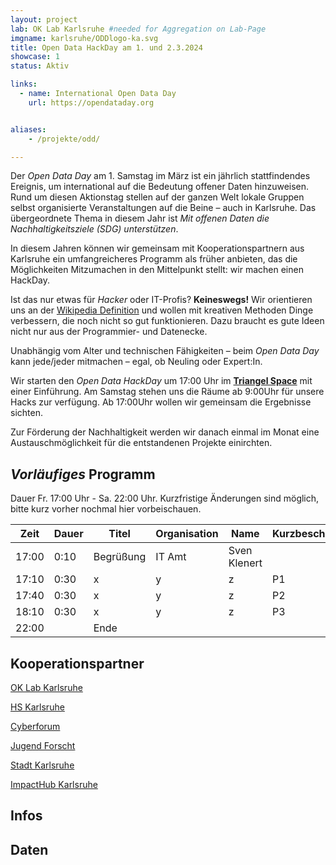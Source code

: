 ```yaml
---
layout: project
lab: OK Lab Karlsruhe #needed for Aggregation on Lab-Page
imgname: karlsruhe/ODDlogo-ka.svg
title: Open Data HackDay am 1. und 2.3.2024
showcase: 1
status: Aktiv

links:
  - name: International Open Data Day
    url: https://opendataday.org


aliases:
    - /projekte/odd/

---
```


Der *Open Data Day* am 1. Samstag im März ist ein jährlich stattfindendes Ereignis, um international auf die Bedeutung offener Daten hinzuweisen. Rund um diesen Aktionstag stellen auf der ganzen Welt lokale Gruppen selbst organisierte Veranstaltungen auf die Beine – auch in Karlsruhe. Das übergeordnete Thema in diesem Jahr ist *Mit offenen Daten die Nachhaltigkeitsziele (SDG) unterstützen*.

In diesem Jahren können wir gemeinsam mit Kooperationspartnern aus Karlsruhe ein umfangreicheres Programm als früher anbieten, das die Möglichkeiten Mitzumachen in den Mittelpunkt stellt: wir machen einen HackDay.

Ist das nur etwas für *Hacker* oder IT-Profis? **Keineswegs!** Wir orientieren uns an der [Wikipedia Definition](https://de.wikipedia.org/wiki/Hack) und wollen mit kreativen Methoden Dinge verbessern, die noch nicht so gut funktionieren. Dazu braucht es gute Ideen nicht nur aus der Programmier- und Datenecke.

Unabhängig vom Alter und technischen Fähigkeiten – beim *Open Data Day* kann jede/jeder mitmachen – egal, ob Neuling oder Expert:In.

Wir starten den *Open Data HackDay* um 17:00 Uhr im **[Triangel Space](https://www.triangel.space/)** mit einer Einführung. Am Samstag stehen uns die Räume ab 9:00Uhr für unsere Hacks zur verfügung. Ab 17:00Uhr wollen wir gemeinsam die Ergebnisse sichten.

Zur Förderung der Nachhaltigkeit werden wir danach einmal im Monat eine Austauschmöglichkeit für die entstandenen Projekte einirchten.


## *Vorläufiges* Programm
Dauer Fr. 17:00 Uhr - Sa. 22:00 Uhr. Kurzfristige Änderungen sind möglich, bitte kurz vorher nochmal hier vorbeischauen.
 
| Zeit      | Dauer | Titel      | Organisation | Name      | Kurzbeschreibung |
| ----------- | ----------- | ----------- | ----------- | ----------- | ----------- |
|17:00|0:10|Begrüßung |IT Amt|Sven Klenert| |
|17:10|0:30| x | y | z | P1|
|17:40|0:30| x | y | z | P2|
|18:10|0:30| x | y | z | P3|
|22:00||Ende||||

## Kooperationspartner

[OK Lab Karlsruhe](https://ok-lab-karlsruhe.de)

[HS Karlsruhe](https://www.h-ka.de/)

[Cyberforum](https://www.cyberforum.de/)

[Jugend Forscht]()

[Stadt Karlsruhe](https://www.karlsruhe.de)

[ImpactHub Karlsruhe](https://karlsruhe.impacthub.net)



## Infos


## Daten


